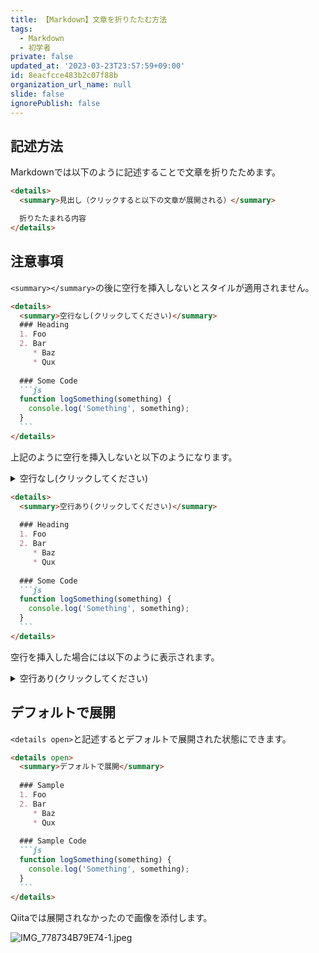 ```yaml
---
title: 【Markdown】文章を折りたたむ方法
tags:
  - Markdown
  - 初学者
private: false
updated_at: '2023-03-23T23:57:59+09:00'
id: 8eacfcce483b2c07f88b
organization_url_name: null
slide: false
ignorePublish: false
---
```


## 記述方法

Markdownでは以下のように記述することで文章を折りたためます。

```markdown :sample.md
<details>
  <summary>見出し（クリックすると以下の文章が展開される）</summary>

  折りたたまれる内容
</details>
```

## 注意事項

`<summary></summary>`の後に空行を挿入しないとスタイルが適用されません。

````markdown :sample.md
<details>
  <summary>空行なし(クリックしてください)</summary>
  ### Heading
  1. Foo
  2. Bar
     * Baz
     * Qux
      
  ### Some Code
  ```js
  function logSomething(something) {
    console.log('Something', something);
  }
  ```
</details>
````

上記のように空行を挿入しないと以下のようになります。
<details>
  <summary>空行なし(クリックしてください)</summary>
  ### Heading
  1. Foo
  2. Bar
     *Baz
     * Qux
  ### Some Code
  ```js
  function logSomething(something) {
    console.log('Something', something);
  }
  ```
</details>

````markdown :sample.md
<details>
  <summary>空行あり(クリックしてください)</summary>
  
  ### Heading
  1. Foo
  2. Bar
     * Baz
     * Qux
  
  ### Some Code
  ```js
  function logSomething(something) {
    console.log('Something', something);
  }
  ```
</details>
````

空行を挿入した場合には以下のように表示されます。
<details>
  <summary>空行あり(クリックしてください)</summary>
  
  ### Heading

  1. Foo
  2. Bar
     * Baz
     * Qux
  
  ### Some Code

  ```js
  function logSomething(something) {
    console.log('Something', something);
  }
  ```

</details>

## デフォルトで展開

`<details open>`と記述するとデフォルトで展開された状態にできます。

````markdown :sample.md
<details open>
  <summary>デフォルトで展開</summary>
  
  ### Sample
  1. Foo
  2. Bar
     * Baz
     * Qux
  
  ### Sample Code
  ```js
  function logSomething(something) {
    console.log('Something', something);
  }
  ```
</details>
````

Qiitaでは展開されなかったので画像を添付します。

![IMG_778734B79E74-1.jpeg](https://qiita-image-store.s3.ap-northeast-1.amazonaws.com/0/2342443/2ed5e79a-dd5b-5660-cfc2-293fae89d99b.jpeg)

